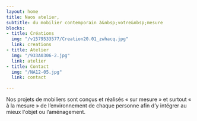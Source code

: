 ```yaml
---
layout: home
title: Naos atelier,
subtitle: du mobilier contemporain à&nbsp;votre&nbsp;mesure
blocks:
- title: Créations
  img: "/v1579533577/Creation20.01_zwhacq.jpg"
  link: creations
- title: Atelier
  img: "/933A0306-2.jpg"
  link: atelier
- title: Contact
  img: "/NA12-05.jpg"
  link: contact

---
```

Nos projets de mobiliers sont conçus et réalisés « sur mesure » et surtout « à la mesure » de l’environnement de chaque personne afin d’y intégrer au mieux l'objet ou l’aménagement.